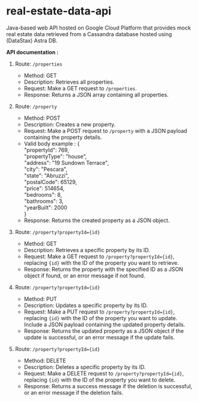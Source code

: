 # real-estate-data-api
Java-based web API hosted on Google Cloud Platform that provides mock real estate data retrieved from a Cassandra database hosted using (DataStax) Astra DB.

<b>API documentation : </b>
<ol>
    <li>
        <p>Route: <code>/properties</code></p>
        <ul>
            <li>Method: GET</li>
            <li>Description: Retrieves all properties.</li>
            <li>Request: Make a GET request to <code>/properties</code>.</li>
            <li>Response: Returns a JSON array containing all properties.</li>
        </ul>
    </li>
    <li>
        <p>Route: <code>/property</code></p>
        <ul>
            <li>Method: POST</li>
            <li>Description: Creates a new property.</li>
            <li>Request: Make a POST request to <code>/property</code> with a JSON payload containing the property
                details.</li>
          <li>Valid body example : { <br/>
        "propertyId": 769, <br/>
        "propertyType": "house", <br/>
        "address": "19 Sundown Terrace", <br/>
        "city": "Pescara", <br/>
        "state": "Abruzzi", <br/>
        "postalCode": 65129, <br/>
        "price": 514654, <br/>
        "bedrooms": 8, <br/>
        "bathrooms": 3, <br/>
        "yearBuilt": 2000 <br/>
    }
          </li>
            <li>Response: Returns the created property as a JSON object.</li>
        </ul>
    </li>
    <li>
        <p>Route: <code>/property?propertyId={id}</code></p>
        <ul>
            <li>Method: GET</li>
            <li>Description: Retrieves a specific property by its ID.</li>
            <li>Request: Make a GET request to <code>/property?propertyId={id}</code>, replacing <code>{id}</code> with
                the ID of the property you want to retrieve.</li>
            <li>Response: Returns the property with the specified ID as a JSON object if found, or an error message if
                not found.</li>
        </ul>
    </li>
    <li>
        <p>Route: <code>/property?propertyId={id}</code></p>
        <ul>
            <li>Method: PUT</li>
            <li>Description: Updates a specific property by its ID.</li>
            <li>Request: Make a PUT request to <code>/property?propertyId={id}</code>, replacing <code>{id}</code> with
                the ID of the property you want to update. Include a JSON payload containing the updated property
                details.</li>
            <li>Response: Returns the updated property as a JSON object if the update is successful, or an error message
                if the update fails.</li>
        </ul>
    </li>
    <li>
        <p>Route: <code>/property?propertyId={id}</code></p>
        <ul>
            <li>Method: DELETE</li>
            <li>Description: Deletes a specific property by its ID.</li>
            <li>Request: Make a DELETE request to <code>/property?propertyId={id}</code>, replacing <code>{id}</code>
                with the ID of the property you want to delete.</li>
            <li>Response: Returns a success message if the deletion is successful, or an error message if the deletion
                fails.</li>
        </ul>
    </li>
</ol>
